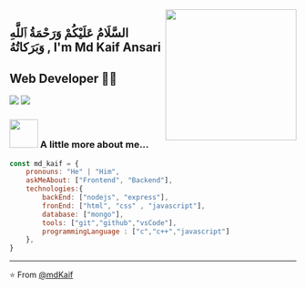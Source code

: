 <img align='right' src="https://media.giphy.com/media/M9gbBd9nbDrOTu1Mqx/giphy.gif" width="230">

## السَّلَامُ عَلَيْكُمْ وَرَحْمَةُ ٱللَّهِ وَبَرَكاتُهُ ,                                       I'm Md Kaif Ansari
## Web Developer 👨‍💻

[![](https://img.shields.io/badge/LinkedIn-mdKaif-blue)](https://www.linkedin.com/in/md-kaif-ansari-b74543243/)
[![](https://img.shields.io/badge/Gmail-amdkaif843@gmail.com-red)](mailto:amdkaif843@gmail.com)


### <img src="https://media.giphy.com/media/VgCDAzcKvsR6OM0uWg/giphy.gif" width="50"> A little more about me...  

```javascript
const md_kaif = {
    pronouns: "He" | "Him",
    askMeAbout: ["Frontend", "Backend"],
    technologies:{
        backEnd: ["nodejs", "express"],
        fronEnd: ["html", "css" , "javascript"],
        database: ["mongo"],
        tools: ["git","github","vsCode"],
        programmingLanguage : ["c","c++","javascript"]
    },
}
```

---
⭐️ From [@mdKaif](https://github.com/Mdkaif-123)
